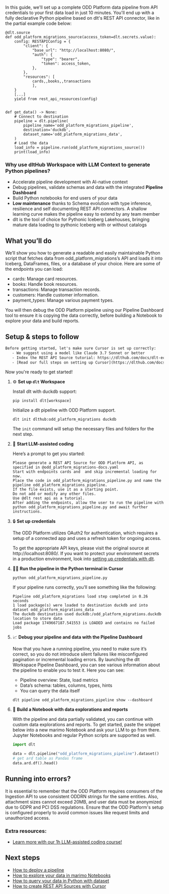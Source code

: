 In this guide, we'll set up a complete ODD Platform data pipeline from API credentials to your first data load in just 10 minutes. You'll end up with a fully declarative Python pipeline based on dlt's REST API connector, like in the partial example code below:

```python-outcome
@dlt.source
def odd_platform_migrations_source(access_token=dlt.secrets.value):
    config: RESTAPIConfig = {
        "client": {
            "base_url": "http://localhost:8080/",
            "auth": {
                "type": "bearer",
                "token": access_token,
            },
        },
        "resources": [
            cards,,books,,transactions
            ],
    }
    [...]
    yield from rest_api_resources(config)


def get_data() -> None:
    # Connect to destination
    pipeline = dlt.pipeline(
        pipeline_name='odd_platform_migrations_pipeline',
        destination='duckdb',
        dataset_name='odd_platform_migrations_data', 
    )
    # Load the data
    load_info = pipeline.run(odd_platform_migrations_source())
    print(load_info) 
```

### Why use dltHub Workspace with LLM Context to generate Python pipelines?

- Accelerate pipeline development with AI-native context
- Debug pipelines, validate schemas and data with the integrated **Pipeline Dashboard**
- Build Python notebooks for end users of your data
- **Low maintenance** thanks to Schema evolution with type inference, resilience and self documenting REST API connectors. A shallow learning curve makes the pipeline easy to extend by any team member
- dlt is the tool of choice for Pythonic Iceberg Lakehouses, bringing mature data loading to pythonic Iceberg with or without catalogs

## What you’ll do

We’ll show you how to generate a readable and easily maintainable Python script that fetches data from odd_platform_migrations’s API and loads it into Iceberg, DataFrames, files, or a database of your choice. Here are some of the endpoints you can load:

- cards: Manage card resources.
- books: Handle book resources.
- transactions: Manage transaction records.
- customers: Handle customer information.
- payment_types: Manage various payment types.

You will then debug the ODD Platform pipeline using our Pipeline Dashboard tool to ensure it is copying the data correctly, before building a Notebook to explore your data and build reports.

## Setup & steps to follow

```default
Before getting started, let's make sure Cursor is set up correctly:
   - We suggest using a model like Claude 3.7 Sonnet or better
   - Index the REST API Source tutorial: https://dlthub.com/docs/dlt-ecosystem/verified-sources/rest_api/ and add it to context as **@dlt rest api**
   - [Read our full steps on setting up Cursor](https://dlthub.com/docs/dlt-ecosystem/llm-tooling/cursor-restapi#23-configuring-cursor-with-documentation)
```

Now you're ready to get started!

1. ⚙️ **Set up `dlt` Workspace**
    
    Install dlt with duckdb support:
    ```shell
    pip install dlt[workspace]
    ```

    Initialize a dlt pipeline with ODD Platform support.
    ```shell
    dlt init dlthub:odd_platform_migrations duckdb
    ```

    The `init` command will setup the necessary files and folders for the next step.
    
2. 🤠 **Start LLM-assisted coding**
    
    Here’s a prompt to get you started:
    
    ```prompt
    Please generate a REST API Source for ODD Platform API, as specified in @odd_platform_migrations-docs.yaml 
    Start with endpoints cards and  and skip incremental loading for now. 
    Place the code in odd_platform_migrations_pipeline.py and name the pipeline odd_platform_migrations_pipeline. 
    If the file exists, use it as a starting point. 
    Do not add or modify any other files. 
    Use @dlt rest api as a tutorial. 
    After adding the endpoints, allow the user to run the pipeline with python odd_platform_migrations_pipeline.py and await further instructions.
    ```

    
3. 🔒 **Set up credentials** 
    
    The ODD Platform utilizes OAuth2 for authentication, which requires a setup of a connected app and uses a refresh token for ongoing access.
    
    To get the appropriate API keys, please visit the original source at http://localhost:8080/.
    If you want to protect your environment secrets in a production environment, look into [setting up credentials with dlt](https://dlthub.com/docs/walkthroughs/add_credentials).
    
4. 🏃‍♀️ **Run the pipeline in the Python terminal in Cursor**
    
    ```shell
    python odd_platform_migrations_pipeline.py
    ```
    
    If your pipeline runs correctly, you’ll see something like the following:
    
    ```shell
    Pipeline odd_platform_migrations load step completed in 0.26 seconds
    1 load package(s) were loaded to destination duckdb and into dataset odd_platform_migrations_data
    The duckdb destination used duckdb:/odd_platform_migrations.duckdb location to store data
    Load package 1749667187.541553 is LOADED and contains no failed jobs
    ```
    
5. 📈 **Debug your pipeline and data with the Pipeline Dashboard**

    Now that you have a running pipeline, you need to make sure it’s correct, so you do not introduce silent failures like misconfigured pagination or incremental loading errors. By launching the dlt Workspace Pipeline Dashboard, you can see various information about the pipeline to enable you to test it. Here you can see:
    - Pipeline overview: State, load metrics
    - Data’s schema: tables, columns, types, hints
    - You can query the data itself
    
    ```shell
    dlt pipeline odd_platform_migrations_pipeline show --dashboard
    ```
    
6. 🐍 **Build a Notebook with data explorations and reports**

    With the pipeline and data partially validated, you can continue with custom data explorations and reports. To get started, paste the snippet below into a new marimo Notebook and ask your LLM to go from there. Jupyter Notebooks and regular Python scripts are supported as well.

    
    ```python
    import dlt

   data = dlt.pipeline("odd_platform_migrations_pipeline").dataset()
   # get ard table as Pandas frame
   data.ard.df().head()
    ```

## Running into errors?

It is essential to remember that the ODD Platform requires consumers of the Ingestion API to use consistent ODDRN strings for the same entities. Also, attachment sizes cannot exceed 20MB, and user data must be anonymized due to GDPR and PCI DSS regulations. Ensure that the ODD Platform's setup is configured properly to avoid common issues like request limits and unauthorized access.

### Extra resources:

- [Learn more with our 1h LLM-assisted coding course!](https://www.youtube.com/watch?v=GGid70rnJuM)

## Next steps

- [How to deploy a pipeline](https://dlthub.com/docs/walkthroughs/deploy-a-pipeline)
- [How to explore your data in marimo Notebooks](https://dlthub.com/docs/general-usage/dataset-access/marimo)
- [How to query your data in Python with dataset](https://dlthub.com/docs/general-usage/dataset-access/dataset)
- [How to create REST API Sources with Cursor](https://dlthub.com/docs/dlt-ecosystem/llm-tooling/cursor-restapi)